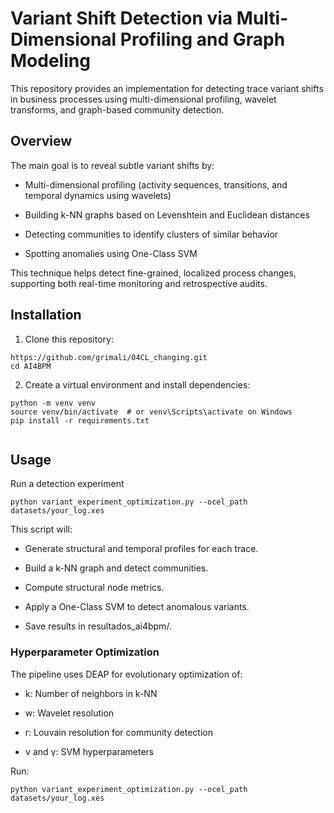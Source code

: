 # Variant Shift Detection via Multi-Dimensional Profiling and Graph Modeling
This repository provides an implementation for detecting trace variant shifts in business processes using multi-dimensional profiling, wavelet transforms, and graph-based community detection.

## Overview
The main goal is to reveal subtle variant shifts by:

   - Multi-dimensional profiling (activity sequences, transitions, and temporal dynamics using wavelets)

   - Building k-NN graphs based on Levenshtein and Euclidean distances

   - Detecting communities to identify clusters of similar behavior

   - Spotting anomalies using One-Class SVM

This technique helps detect fine-grained, localized process changes, supporting both real-time monitoring and retrospective audits.



## Installation
1. Clone this repository: 

```console
https://github.com/grimali/04CL_changing.git
cd AI4BPM

```
2. Create a virtual environment and install dependencies:
```console
python -m venv venv
source venv/bin/activate  # or venv\Scripts\activate on Windows
pip install -r requirements.txt


```


## Usage
Run a detection experiment
```console
python variant_experiment_optimization.py --ocel_path datasets/your_log.xes

```
This script will:

   - Generate structural and temporal profiles for each trace.

   - Build a k-NN graph and detect communities.

  - Compute structural node metrics.

  - Apply a One-Class SVM to detect anomalous variants.

  -  Save results in resultados_ai4bpm/.
### Hyperparameter Optimization

The pipeline uses DEAP for evolutionary optimization of:

   - k: Number of neighbors in k-NN

   - w: Wavelet resolution

   - r: Louvain resolution for community detection

   - ν and γ: SVM hyperparameters

Run:
```console
python variant_experiment_optimization.py --ocel_path datasets/your_log.xes

```
